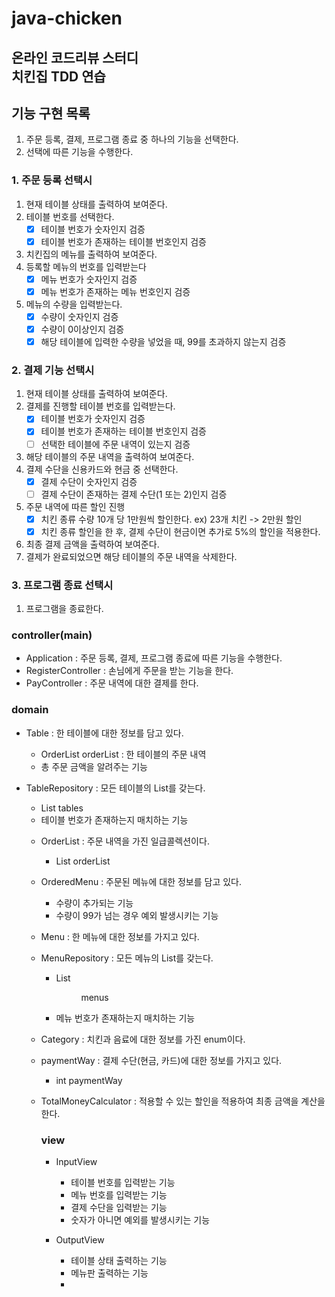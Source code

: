 # java-chicken
온라인 코드리뷰 스터디  
치킨집 TDD 연습
---
## 기능 구현 목록
1. 주문 등록, 결제, 프로그램 종료 중 하나의 기능을 선택한다.
2. 선택에 따른 기능을 수행한다.

### 1. 주문 등록 선택시
1. 현재 테이블 상태를 출력하여 보여준다.
2. 테이블 번호를 선택한다.
    - [x] 테이블 번호가 숫자인지 검증
    - [x] 테이블 번호가 존재하는 테이블 번호인지 검증
3. 치킨집의 메뉴를 출력하여 보여준다.
4. 등록할 메뉴의 번호를 입력받는다
    - [x] 메뉴 번호가 숫자인지 검증
    - [x] 메뉴 번호가 존재하는 메뉴 번호인지 검증
5. 메뉴의 수량을 입력받는다.
    - [x] 수량이 숫자인지 검증
    - [x] 수량이 0이상인지 검증
    - [x] 해당 테이블에 입력한 수량을 넣었을 때, 99를 초과하지 않는지 검증

### 2. 결제 기능 선택시
1. 현재 테이블 상태를 출력하여 보여준다.
2. 결제를 진행할 테이블 번호를 입력받는다.
    - [x] 테이블 번호가 숫자인지 검증
    - [x] 테이블 번호가 존재하는 테이블 번호인지 검증
    - [ ] 선택한 테이블에 주문 내역이 있는지 검증
3. 해당 테이블의 주문 내역을 출력하여 보여준다.
4. 결제 수단을 신용카드와 현금 중 선택한다.
    - [x] 결제 수단이 숫자인지 검증
    - [ ] 결제 수단이 존재하는 결제 수단(1 또는 2)인지 검증
5. 주문 내역에 따른 할인 진행
    - [x] 치킨 종류 수량 10개 당 1만원씩 할인한다. ex) 23개 치킨 -> 2만원 할인
    - [x] 치킨 종류 할인을 한 후, 결제 수단이 현금이면 추가로 5%의 할인을 적용한다.
6. 최종 결제 금액을 출력하여 보여준다.
7. 결제가 완료되었으면 해당 테이블의 주문 내역을 삭제한다.
    
### 3. 프로그램 종료 선택시
1. 프로그램을 종료한다.

### controller(main)
- Application : 주문 등록, 결제, 프로그램 종료에 따른 기능을 수행한다.
- RegisterController : 손님에게 주문을 받는 기능을 한다.
- PayController : 주문 내역에 대한 결제를 한다.

### domain
- Table : 한 테이블에 대한 정보를 담고 있다.
    - OrderList orderList : 한 테이블의 주문 내역
    - 총 주문 금액을 알려주는 기능
- TableRepository : 모든 테이블의 List를 갖는다.
    - List<Table> tables
    - 테이블 번호가 존재하는지 매치하는 기능
- OrderList : 주문 내역을 가진 일급콜렉션이다.
    - List<OrderedMenu> orderList
- OrderedMenu : 주문된 메뉴에 대한 정보를 담고 있다.
    - 수량이 추가되는 기능
    - 수량이 99가 넘는 경우 예외 발생시키는 기능
- Menu : 한 메뉴에 대한 정보를 가지고 있다.
- MenuRepository : 모든 메뉴의 List를 갖는다.
    - List<Menu> menus
    - 메뉴 번호가 존재하는지 매치하는 기능
- Category : 치킨과 음료에 대한 정보를 가진 enum이다.

- paymentWay : 결제 수단(현금, 카드)에 대한 정보를 가지고 있다.
    - int paymentWay
- TotalMoneyCalculator : 적용할 수 있는 할인을 적용하여 최종 금액을 계산을 한다.

### view
- InputView
    - 테이블 번호를 입력받는 기능
    - 메뉴 번호를 입력받는 기능
    - 결제 수단을 입력받는 기능
    - 숫자가 아니면 예외를 발생시키는 기능

- OutputView
    - 테이블 상태 출력하는 기능
    - 메뉴판 출력하는 기능
    - 